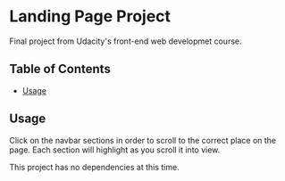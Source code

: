 # Landing Page Project

Final project from Udacity's front-end web developmet course.

## Table of Contents

* [Usage](#usage)

## Usage

Click on the navbar sections in order to scroll to the correct place on the page. Each section will highlight as you scroll it into view. 

This project has no dependencies at this time. 